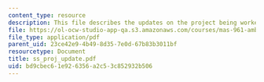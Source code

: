 ```yaml
---
content_type: resource
description: This file describes the updates on the project being worked on.
file: https://ol-ocw-studio-app-qa.s3.amazonaws.com/courses/mas-961-ambient-intelligence-spring-2005/bd9cbec61e926356a2c53c852932b506_ss_proj_update.pdf
file_type: application/pdf
parent_uid: 23ce42e9-4b49-8d35-7e0d-67b83b3011bf
resourcetype: Document
title: ss_proj_update.pdf
uid: bd9cbec6-1e92-6356-a2c5-3c852932b506
---
```


